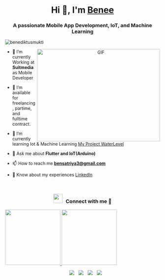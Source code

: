 <h1 align="center">Hi 👋, I'm <a href="https://benebobaa.github.io/portofolio-tailwind-css/" target="blank">
Benee</a></h1>
<h3 align="center">A passionate Mobile App Development, IoT, and Machine Learning </h3>

<p align="left"> <img src="https://komarev.com/ghpvc/?username=benediktusmukti&label=Profile%20views&color=0e75b6&style=flat" alt="benediktusmukti" /> </p>


<a target="_blank" align="center">
  <img align="right" top="500" height="300" width="400" alt="GIF" src="https://media.giphy.com/media/SWoSkN6DxTszqIKEqv/giphy.gif">
</a>


- 🌱 I’m currently Working at **Suitmedia** as Mobile Developer

- 🤝 I’m available for freelancing, partime, and fulltime contract.

- 🌱 I’m currently learning Iot & Machine Learning <a href="https://github.com/Water-Level-Monitoring" target="blank">My Project WaterLevel</a>

- 💬 Ask me about **Flutter and IoT(Arduino)**

- 📫 How to reach me **bensatriya3@gmail.com**

- 📄 Know about my experiences <a href="https://linkedin.com/in/benediktus-satriya" target="blank">LinkedIn</a>
<br/>
<h3 align="center" > <img src="https://i.pinimg.com/originals/1e/3e/37/1e3e3738d81b9db4f6b6505b236a996a.gif" width="30" height="30" style="margin-right: 10px;">Connect with me 🤝 </h3>

<p align="left">
<a href="https://github.com/benebobaa">
  <img height="180em" src="https://github-readme-stats-eight-theta.vercel.app/api?username=benebobaa&show_icons=true&theme=algolia&include_all_commits=true&count_private=true"/>
  <img height="180em" src="https://github-readme-stats-eight-theta.vercel.app/api/top-langs/?username=benebobaa&layout=compact&langs_count=8&theme=algolia"/>
</a>
</p>

<p align="center">

 <div align="center"  class="icons-social" style="margin-left: 10px;">
        <a style="margin-left: 10px;"  target="_blank" href="https://linkedin.com/in/benediktus-satriya">
			<img src="https://img.icons8.com/doodle/40/000000/linkedin--v2.png"></a>
        <a style="margin-left: 10px;" target="_blank" href="https://github.com/benebobaa/benebobaa">
		<img src="https://img.icons8.com/doodle/40/000000/github--v1.png"></a>
        <a style="margin-left: 10px;" target="_blank" href="https://instagram.com/benedictusmukti">
			<img src="https://img.icons8.com/doodle/40/000000/instagram-new--v2.png"></a>
		<a style="margin-left: 10px;" target="_blank" href="https://twitter.com/benediktusmukti">
			<img src="https://img.icons8.com/doodle/1x/twitter-squared--v2.png" ></a>
      </div>

</p>
